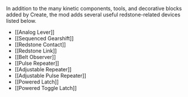 In addition to the many kinetic components, tools, and decorative blocks added by Create, the mod adds several useful redstone-related devices listed below.

* [[Analog Lever]]
* [[Sequenced Gearshift]]
* [[Redstone Contact]]
* [[Redstone Link]]
* [[Belt Observer]]
* [[Pulse Repeater]]
* [[Adjustable Repeater]]
* [[Adjustable Pulse Repeater]]
* [[Powered Latch]]
* [[Powered Toggle Latch]]